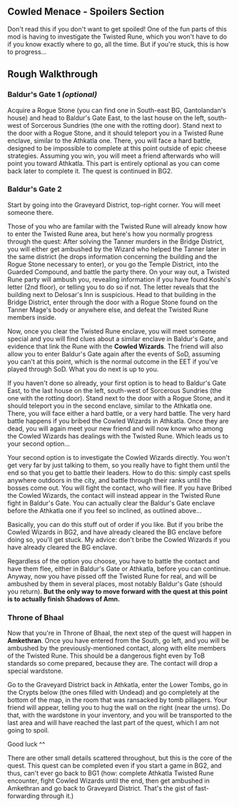 ## Cowled Menace - Spoilers Section

Don't read this if you don't want to get spoiled! One of the fun parts of this mod is having to investigate the Twisted Rune, which you won't have to do if you know exactly where to go, all the time. But if you're stuck, this is how to progress...

## Rough Walkthrough

### Baldur's Gate 1 *(optional)*
Acquire a Rogue Stone (you can find one in South-east BG, Gantolandan's house) and head to Baldur's Gate East, to the last house on the left, south-west of Sorcerous Sundries (the one with the rotting door). Stand next to the door with a Rogue Stone, and it should teleport you in a Twisted Rune enclave, similar to the Athkatla one. There, you will face a hard battle, designed to be impossible to complete at this point outside of epic cheese strategies. Assuming you win, you will meet a friend afterwards who will point you toward Athkatla. This part is entirely optional as you can come back later to complete it. The quest is continued in BG2.

### Baldur's Gate 2
Start by going into the Graveyard District, top-right corner. You will meet someone there.

Those of you who are familar with the Twisted Rune will already know how to enter the Twisted Rune area, but here's how you normally progress through the quest: After solving the Tanner murders in the Bridge District, you will either get ambushed by the Wizard who helped the Tanner later in the same district (he drops information concerning the building and the Rogue Stone necessary to enter), or you go the Temple District, into the Guarded Compound, and battle the party there. On your way out, a Twisted Rune party will ambush you, revealing information if you have found Koshi's letter (2nd floor), or telling you to do so if not. The letter reveals that the building next to Delosar's Inn is suspicious. Head to that building in the Bridge District, enter through the door with a Rogue Stone found on the Tanner Mage's body or anywhere else, and defeat the Twisted Rune members inside.

Now, once you clear the Twisted Rune enclave, you will meet someone special and you will find clues about a similar enclave in Baldur's Gate, and evidence that link the Rune with the **Cowled Wizards**. The friend will also allow you to enter Baldur's Gate again after the events of SoD, assuming you can't at this point, which is the normal outcome in the EET if you've played through SoD. What you do next is up to you.

If you haven't done so already, your first option is to head to Baldur's Gate East, to the last house on the left, south-west of Sorcerous Sundries (the one with the rotting door). Stand next to the door with a Rogue Stone, and it should teleport you in the second enclave, similar to the Athkatla one. There, you will face either a hard battle, or a very hard battle. The very hard battle happens if you bribed the Cowled Wizards in Athkatla. Once they are dead, you will again meet your new friend and will now know who among the Cowled Wizards has dealings with the Twisted Rune. Which leads us to your second option...

Your second option is to investigate the Cowled Wizards directly. You won't get very far by just talking to them, so you really have to fight them until the end so that you get to battle their leaders. How to do this: simply cast spells anywhere outdoors in the city, and battle through their ranks until the bosses come out. You will fight the contact, who will flee. If you have Bribed the Cowled Wizards, the contact will instead appear in the Twisted Rune fight in Baldur's Gate. You can actually clear the Baldur's Gate enclave before the Athkatla one if you feel so inclined, as outlined above...

Basically, you can do this stuff out of order if you like. But if you bribe the Cowled Wizards in BG2, and have already cleared the BG enclave before doing so, you'll get stuck. My advice: don't bribe the Cowled Wizards if you have already cleared the BG enclave.

Regardless of the option you choose, you have to battle the contact and have them flee, either in Baldur's Gate or Athkatla, before you can continue. Anyway, now you have pissed off the Twisted Rune for real, and will be ambushed by them in several places, most notably Baldur's Gate (should you return). **But the only way to move forward with the quest at this point is to actually finish Shadows of Amn.**

### Throne of Bhaal

Now that you're in Throne of Bhaal, the next step of the quest will happen in **Amkethran**. Once you have entered from the South, go left, and you will be ambushed by the previously-mentioned contact, along with elite members of the Twisted Rune. This should be a dangerous fight even by ToB standards so come prepared, because they are. The contact will drop a special wardstone.

Go to the Graveyard District back in Athkatla, enter the Lower Tombs, go in the Crypts below (the ones filled with Undead) and go completely at the bottom of the map, in the room that was ransacked by tomb pillagers. Your friend will appear, telling you to hug the wall on the right (near the urns). Do that, with the wardstone in your inventory, and you will be transported to the last area and will have reached the last part of the quest, which I am not going to spoil. 

Good luck ^^

There are other small details scattered throughout, but this is the core of the quest. This quest can be completed even if you start a game in BG2, and thus, can't ever go back to BG1 (how: complete Athkatla Twisted Rune encounter, fight Cowled Wizards until the end, then get ambushed in Amkethran and go back to Graveyard District. That's the gist of fast-forwarding through it.)
